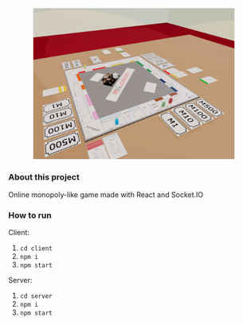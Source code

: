<div align='center'>
    <img src='./README.png' width=80%/>
</div>

### About this project

Online monopoly-like game made with React and Socket.IO

### How to run

Client:

1. `cd client`
2. `npm i`
3. `npm start`

Server:

1. `cd server`
2. `npm i`
3. `npm start`
